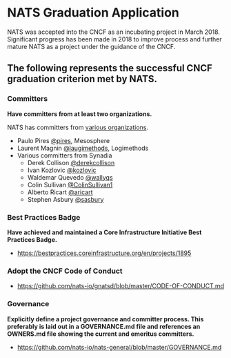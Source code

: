 # NATS Graduation Application

NATS was accepted into the CNCF as an incubating project in March 2018. Significant progress has been made in 2018 to improve process and further mature NATS as a project under the guidance of the CNCF.

## The following represents the successful CNCF graduation criterion met by NATS.

### Committers
**Have committers from at least two organizations.**

NATS has committers from [various organizations](https://nats.devstats.cncf.io/d/5/companies-summary?orgId=1&var-period_name=Last%20decade&var-metric=repositories).

* Paulo Pires [@pires](https://github.com/pires), Mesosphere
* Laurent Magnin [@laugimethods](https://github.com/laugimethods), Logimethods
* Various committers from Synadia
  - Derek Collison [@derekcollison](https://github.com/derekcollison)
  - Ivan Kozlovic [@kozlovic](https://github.com/kozlovic)
  - Waldemar Quevedo [@wallyqs](https://github.com/wallyqs)
  - Colin Sullivan [@ColinSullivan1](https://github.com/ColinSullivan1)
  - Alberto Ricart [@aricart](https://github.com/aricart)
  - Stephen Asbury [@sasbury](https://github.com/sasbury)
  
### Best Practices Badge
**Have achieved and maintained a Core Infrastructure Initiative Best Practices Badge.**

* https://bestpractices.coreinfrastructure.org/en/projects/1895

### Adopt the CNCF Code of Conduct

* https://github.com/nats-io/gnatsd/blob/master/CODE-OF-CONDUCT.md

### Governance
**Explicitly define a project governance and committer process. This preferably is laid out in a GOVERNANCE.md file and references an OWNERS.md file showing the current and emeritus committers.**

* https://github.com/nats-io/nats-general/blob/master/GOVERNANCE.md

